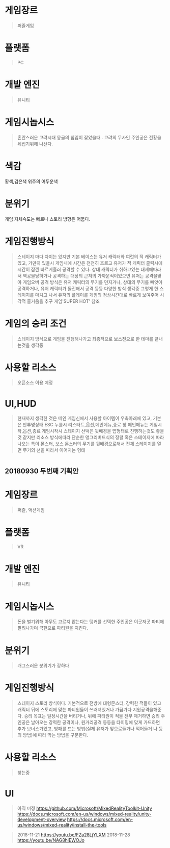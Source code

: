 ﻿# 게임장르
>퍼즐게임
# 플랫폼
>PC
# 개발 엔진
>유니티
# 게임시놉시스
>혼란스러운 고려시대 몽골의 침입이 잦았을때.. 고려의 무사인 주인공은 전황을 뒤집기위해 나선다.
# 색감　 
황색,검은색 위주의 어두운색
# 분위기  
게임 자체속도는 빠르나 스토리 방향은 어둡다.
# 게임진행방식
>스테이지 마다 차이는 있지만 기본 베이스는 유저 캐릭터와 여럿의 적 캐릭터가 있고, 가만히 있을시 게임내에 시간은 천천히 흐르고
>유저가 적 캐릭터 클릭시에 시간이 잠깐 빠르게흘러 공격할 수 있다.
>상대 캐릭터가 취하고있는 태세에따라서 역공을당하거나 공격하는 대상의 근처의 가까운적이있으면 유저는 공격을맞아 게임오버
>공격 방식은 유저 캐릭터의 무기를 던지거나, 상대의 무기를 빼앗아 공격하거나, 유저 캐릭터가 돌진해서 공격 등등 다양한 방식 생각중
>그렇게 한 스테이지를 마치고 나서 유저의 플레이를 게임의 정상시간대로 빠르게 보여주어 시각적 즐거움을 추구 게임'SUPER HOT' 참조
# 게임의 승리 조건
>스테이지 방식으로 게임을 진행해나가고 최종적으로 보스전으로 한 테마를 끝내는것을 생각중
# 사용할 리소스
>오픈소스 이용 예정
# UI,HUD
>현재까지 생각한 것은 메인 게임신에서 사용할 아이템이 우측아래에 있고, 기본은 반투명상태
>ESC 누를시 리스타트,옵션,메인메뉴,종료 창
>메인메뉴는 게임시작,옵션,종료
>게임시작시 스테이지 선택은 뒷배경을 맵형태로 진행하는것도 좋을것 같지만 리소스 방식에따라 단순한 앵그리버드식의 정렬
>혹은 스테이지에 따라 나오는 특이 몬스터, 보스 몬스터의 무기를 뒷배경으로해서 전체 스테이지를 열면 무기의 선을 따라서 이어지는 형태

#
#
## 20180930 두번째 기획안
#
#

# 게임장르
>퍼즐, 액션게임
# 플랫폼
>VR
# 개발 엔진
>유니티
# 게임시놉시스
>돈을 벌기위해 아무도 고르지 않는다는 탱커를 선택한 주인공은 이곳저곳 파티에 팔려나가며 극한으로 파티원을 지킨다.
# 분위기
>개그스러운 분위기가 강하다
# 게임진행방식
>스테이지 스토리 방식이다.
>기본적으로 전방에 대형몬스터, 강력한 적들이 있고 캐릭터 뒤에 스토리에 맞는 파티원들이 쓰러져있거나 가끔가다 지원공격을해준다.
>승리 목표는 일정시간을 버티거나, 뒤에 파티원이 적을 전부 제거하면 승리
>주인공은 날아오는 강력한 공격이나, 원거리공격 등등을 타이밍에 맞게 가드하면 추가 보너스가있고, 방패를 드는 방법(실제 유저가 앞으로들거나 꺽어들거
>나 등의 방법)에 따라 막는 방법을 구분한다.
# 사용할 리소스
>찾는중
# UI
>아직 미정
>https://github.com/Microsoft/MixedRealityToolkit-Unity
>https://docs.microsoft.com/en-us/windows/mixed-reality/unity-development-overview
>https://docs.microsoft.com/en-us/windows/mixed-reality/install-the-tools


>2018-11-21  https://youtu.be/FZa28LjYLXM
>2018-11-28  https://youtu.be/NAG8hlEWOJo
